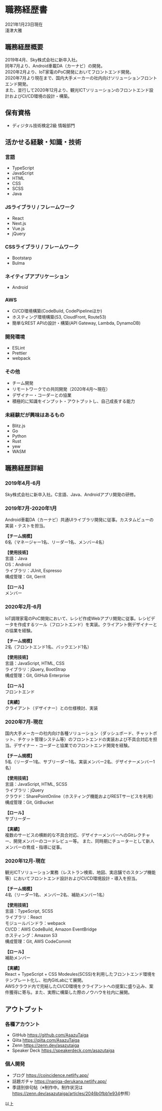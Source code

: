 # 職務経歴書

2021年1月23日現在  
淺津大雅

## 職務経歴概要

2019年4月、Sky株式会社に新卒入社。  
同年7月より、Android車載DA（カーナビ）の開発。  
2020年2月より、IoT家電のPoC開発においてフロントエンド開発。  
2020年7月より現在まで、国内大手メーカーの社内向けソリューションフロントエンド開発。  
また、並行して2020年12月より、観光ICTソリューションのフロントエンド設計およびCI/CD環境の設計・構築。  

## 保有資格

- ディジタル技術検定2級 情報部門

## 活かせる経験・知識・技術

### 言語

- TypeScript
- JavaScript
- HTML
- CSS
- SCSS
- Java

### JSライブラリ / フレームワーク

- React
- Next.js
- Vue.js
- jQuery

### CSSライブラリ / フレームワーク

- Bootstarp
- Bulma

### ネイティブアプリケーション

- Android

### AWS

- CI/CD環境構築(CodeBuild, CodePipelineほか)
- ホスティング環境構築(S3, CloudFront, Route53)
- 簡単なREST APIの設計・構築(API Gateway, Lambda, DynamoDB)

### 開発環境

- ESLint
- Prettier
- webpack

### その他

- チーム開発
- リモートワークでの共同開発（2020年4月〜現在）
- デザイナー・コーダーとの協業
- 積極的に知識をインプット・アウトプットし、自己成長する能力

### 未経験だが興味はあるもの

- Blitz.js
- Go
- Python
- Rust
- yew
- WASM

## 職務経歴詳細

### 2019年4月-6月

Sky株式会社に新卒入社。C言語、Java、Androidアプリ開発の研修。

### 2019年7月-2020年1月

Android車載DA（カーナビ）共通UIライブラリ開発に従事。カスタムビューの実装・テストを担当。

**【チーム規模】**  
6名（マネージャー1名、リーダー1名、メンバー4名）  

**【使用技術】**  
言語：Java  
OS：Android  
ライブラリ：JUnit, Espresso  
構成管理：Git, Gerrit  

**【ロール】**  
メンバー  

### 2020年2月-6月

IoT調理家電のPoC開発において、レシピ作成Webアプリ開発に従事。レシピデータを作成するツール（フロントエンド）を実装。クライアント側デザイナーとの協業を経験。

**【チーム規模】**  
2名（フロントエンド1名、バックエンド1名）

**【使用技術】**  
言語：JavaScript, HTML, CSS  
ライブラリ：jQuery, BootStrap  
構成管理：Git, GitHub Enterprise  

**【ロール】**  
フロントエンド

**【実績】**  
クライアント（デザイナー）との仕様検討、実装

### 2020年7月-現在

国内大手メーカーの社内向け各種ソリューション（ダッシュボード、チャットボット、チケット管理システム等）のフロントエンドの実装および不具合対応を担当。デザイナー・コーダーと協業でのフロントエンド開発を経験。

**【チーム規模】**  
5名（リーダー1名、サブリーダー1名、実装メンバー2名、デザイナーメンバー1名）

**【使用技術】**  
言語：JavaScript, HTML, SCSS  
ライブラリ：jQuery  
クラウド：SharePointOnline（ホスティング機能およびRESTサービスを利用）  
構成管理：Git, GitBucket  

**【ロール】**  
サブリーダー  

**【実績】**  
複数のサービスの横断的な不具合対応、デザイナーメンバーへのGitレクチャー、開発メンバーのコードレビュー等。
また、同時期にチューターとして新人メンバーの育成・指導に従事。  

### 2020年12月-現在

観光ICTソリューション業務（レストラン検索、地図、実店舗でのスタンプ機能等）においてフロントエンド設計およびCI/CD環境設計・導入を担当。  

**【チーム規模】**  
4名（リーダー1名、メンバー2名、補助メンバー1名）  

**【使用技術】**  
言語：TypeScript, SCSS  
ライブラリ：React  
モジュールバンドラ：webpack  
CI/CD：AWS CodeBuild, Amazon EventBridge  
ホスティング：Amazon S3  
構成管理：Git, AWS CodeCommit  

**【ロール】**  
補助メンバー  

**【実績】**  
React + TypeScript + CSS Modeules(SCSS)を利用したフロントエンド環境をテンプレート化し、社内GitLabにて展開。  
AWSクラウド内で完結したCI/CD環境をクライアントへの提案に盛り込み、案件獲得に寄与。また、実際に構築した際のノウハウを社内に展開。  

## アウトプット

### 各種アカウント

- GitHub <https://github.com/AsazuTaiga>
- Qiita <https://qiita.com/AsazuTaiga>
- Zenn <https://zenn.dev/asazutaiga>
- Speaker Deck <https://speakerdeck.com/asazutaiga>

### 個人開発

- ブログ <https://coincidence.netlify.app/>
- 話題ガチャ <https://naniga-derukana.netlify.app/>
- 季語別俳句帖（※制作中。制作状況は<https://zenn.dev/asazutaiga/articles/2046b0fbb1e934>参照）

以上
